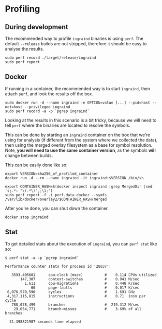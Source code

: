 # Profiling

## During development
The recommended way to profile `ingraind` binaries is using `perf`.
The default `--release` builds are not stripped, therefore it should be easy to analyse the results.

    sudo perf record ./target/release/ingraind
    sudo perf report

## Docker

If running in a container, the recommended way is to start `ingraind`, then attach `perf`, and look the results off the box.

    sudo docker run -d --name ingraind -e OPTION=value [...] --pid=host --net=host --privileged ingraind
    sudo perf record -a -p `pgrep ingraind`

Looking at the results in this scenario is a bit tricky, because we will need to tell `perf` where the binaries are located to resolve the symbols.

This can be done by starting an `ingraind` container on the box that we're using for analysis (if different from the system where we collected the data), then using the merged overlay filesystem as a base for symbol resolution. Note, **you will need to use the same container version**, as the symbols **will** change between builds.

This can be easily done like so:

    export VERSION=sha256_of_profiled_container
    docker run -d --rm --name ingraind -it ingraind:$VERSION /bin/sh

    export CONTAINER_HASH=$(docker inspect ingraind |grep MergedDir |sed 's;.*: "\(.*\)",;\1;')
    sudo perf report -f -i perf.data_docker --symfs /var/lib/docker/overlay2/$CONTAINER_HASH/merged

After you're done, you can shut down the container.

    docker stop ingraind

## Stat
To get detailed stats about the execution of `ingraind`, you can `perf stat` like so:

    $ perf stat -a -p `pgrep ingraind`

    Performance counter stats for process id '28037':

       3593.405601      cpu-clock (msec)          #    0.114 CPUs utilized
           147,307      context-switches          #    0.041 M/sec
             1,611      cpu-migrations            #    0.448 K/sec
                60      page-faults               #    0.017 K/sec
     6,076,570,590      cycles                    #    1.691 GHz
     4,317,115,815      instructions              #    0.71  insn per cycle
       788,078,499      branches                  #  219.312 M/sec
        29,054,771      branch-misses             #    3.69% of all branches

      31.398821987 seconds time elapsed
